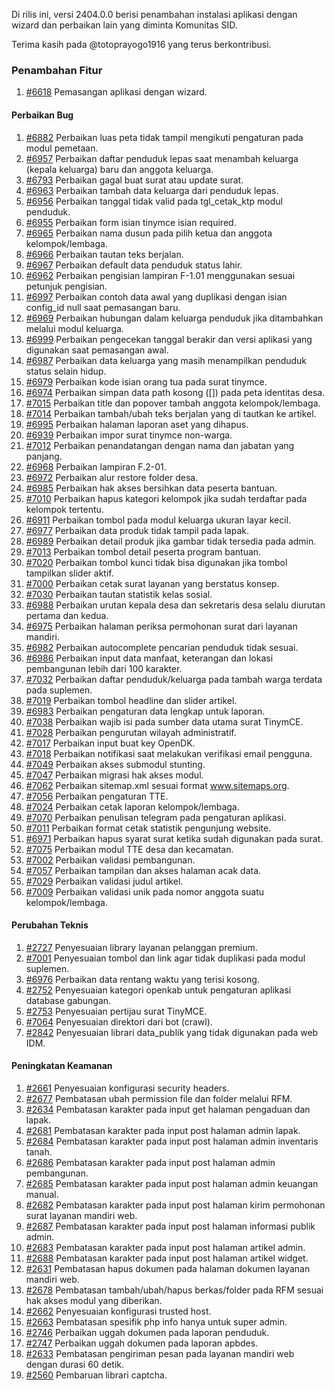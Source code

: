 Di rilis ini, versi 2404.0.0 berisi penambahan instalasi aplikasi dengan wizard dan perbaikan lain yang diminta Komunitas SID.

Terima kasih pada @totoprayogo1916 yang terus berkontribusi.


### Penambahan Fitur
1. [#6618](https://github.com/OpenSID/OpenSID/issues/6618) Pemasangan aplikasi dengan wizard.


#### Perbaikan Bug
1. [#6882](https://github.com/OpenSID/OpenSID/issues/6882) Perbaikan luas peta tidak tampil mengikuti pengaturan pada modul pemetaan.
2. [#6957](https://github.com/OpenSID/OpenSID/issues/6957) Perbaikan daftar penduduk lepas saat menambah keluarga (kepala keluarga) baru dan anggota keluarga.
3. [#6793](https://github.com/OpenSID/OpenSID/issues/6793) Perbaikan gagal buat surat atau update surat.
4. [#6963](https://github.com/OpenSID/OpenSID/issues/6963) Perbaikan tambah data keluarga dari penduduk lepas.
5. [#6956](https://github.com/OpenSID/OpenSID/issues/6956) Perbaikan tanggal tidak valid pada tgl_cetak_ktp modul penduduk.
6. [#6955](https://github.com/OpenSID/OpenSID/issues/6955) Perbaikan form isian tinymce isian required.
7. [#6965](https://github.com/OpenSID/OpenSID/issues/6965) Perbaikan nama dusun pada pilih ketua dan anggota kelompok/lembaga.
8. [#6966](https://github.com/OpenSID/OpenSID/issues/6966) Perbaikan tautan teks berjalan.
9. [#6967](https://github.com/OpenSID/OpenSID/issues/6967) Perbaikan default data penduduk status lahir.
10. [#6962](https://github.com/OpenSID/OpenSID/issues/6962) Perbaikan pengisian lampiran F-1.01 menggunakan sesuai petunjuk pengisian.
11. [#6997](https://github.com/OpenSID/OpenSID/issues/6997) Perbaikan contoh data awal yang duplikasi dengan isian config_id null saat pemasangan baru.
12. [#6969](https://github.com/OpenSID/OpenSID/issues/6969) Perbaikan hubungan dalam keluarga penduduk jika ditambahkan melalui modul keluarga.
13. [#6999](https://github.com/OpenSID/OpenSID/issues/6999) Perbaikan pengecekan tanggal berakir dan versi aplikasi yang digunakan saat pemasangan awal.
14. [#6987](https://github.com/OpenSID/OpenSID/issues/6987) Perbaikan data keluarga yang masih menampilkan penduduk status selain hidup.
15. [#6979](https://github.com/OpenSID/OpenSID/issues/6979) Perbaikan kode isian orang tua pada surat tinymce.
16. [#6974](https://github.com/OpenSID/OpenSID/issues/6974) Perbaikan simpan data path kosong ([]) pada peta identitas desa.
17. [#7015](https://github.com/OpenSID/OpenSID/issues/7015) Perbaikan title dan popover tambah anggota kelompok/lembaga.
18. [#7014](https://github.com/OpenSID/OpenSID/issues/7014) Perbaikan tambah/ubah teks berjalan yang di tautkan ke artikel.
19. [#6995](https://github.com/OpenSID/OpenSID/issues/6995) Perbaikan halaman laporan aset yang dihapus.
20. [#6939](https://github.com/OpenSID/OpenSID/issues/6939) Perbaikan impor surat tinymce non-warga.
21. [#7012](https://github.com/OpenSID/OpenSID/issues/7012) Perbaikan penandatangan dengan nama dan jabatan yang panjang.
22. [#6968](https://github.com/OpenSID/OpenSID/issues/6968) Perbaikan lampiran F.2-01.
23. [#6972](https://github.com/OpenSID/OpenSID/issues/6972) Perbaikan alur restore folder desa.
24. [#6985](https://github.com/OpenSID/OpenSID/issues/6985) Perbaikan hak akses bersihkan data peserta bantuan.
25. [#7010](https://github.com/OpenSID/OpenSID/issues/7010) Perbaikan hapus kategori kelompok jika sudah terdaftar pada kelompok tertentu.
26. [#6911](https://github.com/OpenSID/OpenSID/issues/6911) Perbaikan tombol pada modul keluarga ukuran layar kecil.
27. [#6977](https://github.com/OpenSID/OpenSID/issues/6977) Perbaikan data produk tidak tampil pada lapak.
28. [#6989](https://github.com/OpenSID/OpenSID/issues/6989) Perbaikan detail produk jika gambar tidak tersedia pada admin.
29. [#7013](https://github.com/OpenSID/OpenSID/issues/7013) Perbaikan tombol detail peserta program bantuan.
30. [#7020](https://github.com/OpenSID/OpenSID/issues/7020) Perbaikan tombol kunci tidak bisa digunakan jika tombol tampilkan slider aktif.
31. [#7000](https://github.com/OpenSID/OpenSID/issues/7000) Perbaikan cetak surat layanan yang berstatus konsep.
32. [#7030](https://github.com/OpenSID/OpenSID/issues/7030) Perbaikan tautan statistik kelas sosial.
33. [#6988](https://github.com/OpenSID/OpenSID/issues/6988) Perbaikan urutan kepala desa dan sekretaris desa selalu diurutan pertama dan kedua.
34. [#6975](https://github.com/OpenSID/OpenSID/issues/6975) Perbaikan halaman periksa permohonan surat dari layanan mandiri.
35. [#6982](https://github.com/OpenSID/OpenSID/issues/6982) Perbaikan autocomplete pencarian penduduk tidak sesuai.
36. [#6986](https://github.com/OpenSID/OpenSID/issues/6986) Perbaikan input data manfaat, keterangan dan lokasi pembangunan lebih dari 100 karakter.
37. [#7032](https://github.com/OpenSID/OpenSID/issues/7032) Perbaikan daftar penduduk/keluarga pada tambah warga terdata pada suplemen.
38. [#7019](https://github.com/OpenSID/OpenSID/issues/7019) Perbaikan tombol headline dan slider artikel.
39. [#6983](https://github.com/OpenSID/OpenSID/issues/6983) Perbaikan pengaturan data lengkap untuk laporan.
40. [#7038](https://github.com/OpenSID/OpenSID/issues/7038) Perbaikan wajib isi pada sumber data utama surat TinymCE.
41. [#7028](https://github.com/OpenSID/OpenSID/issues/7028) Perbaikan pengurutan wilayah administratif.
42. [#7017](https://github.com/OpenSID/OpenSID/issues/7017) Perbaikan input buat key OpenDK.
43. [#7018](https://github.com/OpenSID/OpenSID/issues/7018) Perbaikan notifikasi saat melakukan verifikasi email pengguna.
44. [#7049](https://github.com/OpenSID/OpenSID/issues/7049) Perbaikan akses submodul stunting.
45. [#7047](https://github.com/OpenSID/OpenSID/issues/7047) Perbaikan migrasi hak akses modul.
46. [#7062](https://github.com/OpenSID/OpenSID/issues/7062) Perbaikan sitemap.xml sesuai format www.sitemaps.org.
47. [#7056](https://github.com/OpenSID/OpenSID/issues/7056) Perbaikan pengaturan TTE.
48. [#7024](https://github.com/OpenSID/OpenSID/issues/7024) Perbaikan cetak laporan kelompok/lembaga.
49. [#7070](https://github.com/OpenSID/OpenSID/issues/7070) Perbaikan penulisan telegram pada pengaturan aplikasi.
50. [#7011](https://github.com/OpenSID/OpenSID/issues/7011) Perbaikan format cetak statistik pengunjung website.
51. [#6971](https://github.com/OpenSID/OpenSID/issues/6971) Perbaikan hapus syarat surat ketika sudah digunakan pada surat.
52. [#7075](https://github.com/OpenSID/OpenSID/issues/7075) Perbaikan modul TTE desa dan kecamatan.
53. [#7002](https://github.com/OpenSID/OpenSID/issues/7002) Perbaikan validasi pembangunan.
54. [#7057](https://github.com/OpenSID/OpenSID/issues/7057) Perbaikan tampilan dan akses halaman acak data.
55. [#7029](https://github.com/OpenSID/OpenSID/issues/7029) Perbaikan validasi judul artikel.
56. [#7009](https://github.com/OpenSID/OpenSID/issues/7009) Perbaikan validasi unik pada nomor anggota suatu kelompok/lembaga.


#### Perubahan Teknis
1. [#2727](https://github.com/OpenSID/premium/issues/2727) Penyesuaian library layanan pelanggan premium.
2. [#7001](https://github.com/OpenSID/OpenSID/issues/7001) Penyesuaian tombol dan link agar tidak duplikasi pada modul suplemen.
3. [#6976](https://github.com/OpenSID/OpenSID/issues/6976) Perbaikan data rentang waktu yang terisi kosong.
4. [#2752](https://github.com/OpenSID/premium/issues/2752) Penyesuaian kategori openkab untuk pengaturan aplikasi database gabungan.
5. [#2753](https://github.com/OpenSID/premium/issues/2753) Penyesuaian pertijau surat TinyMCE.
6. [#7064](https://github.com/OpenSID/OpenSID/issues/7064) Penyesuaian direktori dari bot (crawl).
7. [#2842](https://github.com/OpenSID/premium/issues/2842) Penyesuaian librari data_publik yang tidak digunakan pada web IDM.


#### Peningkatan Keamanan
1. [#2661](https://github.com/OpenSID/premium/issues/2661) Penyesuaian konfigurasi security headers.
2. [#2677](https://github.com/OpenSID/premium/issues/2677) Pembatasan ubah permission file dan folder melalui RFM.
3. [#2634](https://github.com/OpenSID/premium/issues/2634) Pembatasan karakter pada input get halaman pengaduan dan lapak.
3. [#2681](https://github.com/OpenSID/premium/issues/2681) Pembatasan karakter pada input post halaman admin lapak.
4. [#2684](https://github.com/OpenSID/premium/issues/2684) Pembatasan karakter pada input post halaman admin inventaris tanah.
5. [#2686](https://github.com/OpenSID/premium/issues/2686) Pembatasan karakter pada input post halaman admin pembangunan.
6. [#2685](https://github.com/OpenSID/premium/issues/2685) Pembatasan karakter pada input post halaman admin keuangan manual.
7. [#2682](https://github.com/OpenSID/premium/issues/2682) Pembatasan karakter pada input post halaman kirim permohonan surat layanan mandiri web.
8. [#2687](https://github.com/OpenSID/premium/issues/2687) Pembatasan karakter pada input post halaman informasi publik admin.
9. [#2683](https://github.com/OpenSID/premium/issues/2683) Pembatasan karakter pada input post halaman artikel admin.
10. [#2688](https://github.com/OpenSID/premium/issues/2688) Pembatasan karakter pada input post halaman artikel widget.
11. [#2631](https://github.com/OpenSID/premium/issues/2631) Pembatasan hapus dokumen pada halaman dokumen layanan mandiri web.
12. [#2678](https://github.com/OpenSID/premium/issues/2678) Pembatasan tambah/ubah/hapus berkas/folder pada RFM sesuai hak akses modul yang diberikan.
13. [#2662](https://github.com/OpenSID/premium/issues/2662) Penyesuaian konfigurasi trusted host.
14. [#2663](https://github.com/OpenSID/premium/issues/2663) Pembatasan spesifik php info hanya untuk super admin.
15. [#2746](https://github.com/OpenSID/premium/issues/2746) Perbaikan uggah dokumen pada laporan penduduk.
16. [#2747](https://github.com/OpenSID/premium/issues/2747) Perbaikan uggah dokumen pada laporan apbdes.
17. [#2633](https://github.com/OpenSID/premium/issues/2633) Pembatasan pengiriman pesan pada layanan mandiri web dengan durasi 60 detik.
18. [#2560](https://github.com/OpenSID/premium/issues/2560) Pembaruan librari captcha.